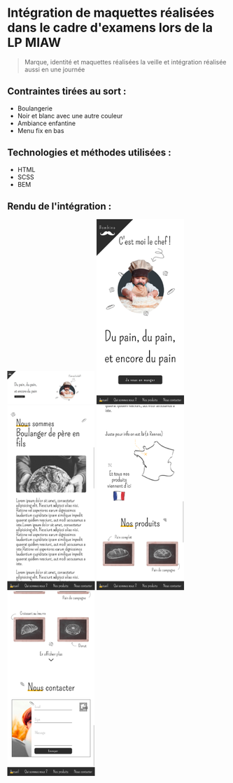 # Intégration de maquettes réalisées dans le cadre d'examens lors de la LP  MIAW
> Marque, identité et maquettes réalisées la veille et intégration réalisée aussi en une journée

## Contraintes tirées au sort : 
- Boulangerie
- Noir et blanc avec une autre couleur
- Ambiance enfantine
- Menu fix en bas

## Technologies et méthodes utilisées : 
- HTML
- SCSS
- BEM

## Rendu de l'intégration : 

<img src="https://github.com/sepios87/Bombino/blob/master/github-images/1.png" width="200">
<img src="https://github.com/sepios87/Bombino/blob/master/github-images/2.png" width="200">
<img src="https://github.com/sepios87/Bombino/blob/master/github-images/3.png" width="200">
<img src="https://github.com/sepios87/Bombino/blob/master/github-images/4.png" width="200">
<img src="https://github.com/sepios87/Bombino/blob/master/github-images/5.png" width="200">
